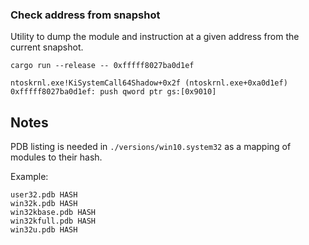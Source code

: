 ### Check address from snapshot

Utility to dump the module and instruction at a given address from the current snapshot. 

```
cargo run --release -- 0xfffff8027ba0d1ef
```

```
ntoskrnl.exe!KiSystemCall64Shadow+0x2f (ntoskrnl.exe+0xa0d1ef) 0xfffff8027ba0d1ef: push qword ptr gs:[0x9010]
```

## Notes

PDB listing is needed in `./versions/win10.system32` as a mapping of modules to their hash.

Example:

```
user32.pdb HASH
win32k.pdb HASH
win32kbase.pdb HASH
win32kfull.pdb HASH
win32u.pdb HASH
```
